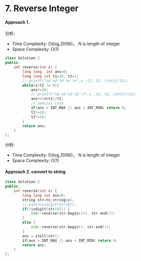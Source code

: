 # 7. Reverse Integer
#### Approach 1.
分析:
- Time Complexity: O(log_10(N))， N is length of integer
- Space Complexity: O(1)
```c++
class Solution {
public:
    int reverse(int x) {
        long long  int ans=0;
        long long int t1=10, t2=1;
        // printf("%d %d %d %d \n",x ,t1, t2, (x%t1)/t2);
        while(x/t2 != 0){
            ans*=10;
            // printf("%d %d %d %d \n",x ,t1, t2, (x%t1)/t2);
            ans+=(x%t1)/t2;
            // special case
            if(ans > INT_MAX || ans < INT_MIN) return 0;
            t1*=10;
            t2*=10;
        }
        return ans;
    }
};
```
分析:
- Time Complexity: O(log_10(N))， N is length of integer
- Space Complexity: O(1)
#### Approach 2. convert to string
```c++
class Solution {
public:
    int reverse(int x) {
        long long int ans=0;
        string str=to_string(x);
        // cout<<isdigit(str[0]);
        if(!isdigit(str[0])) {
            std::reverse(str.begin()+1, str.end());
        }
        else {
            std::reverse(str.begin(), str.end());
        }
        ans = stoll(str);
        if(ans > INT_MAX || ans < INT_MIN) return 0;
        return ans;
    }
};
```
